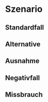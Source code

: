 # Szenario # 
<Kurze Beschreibung des Szenarios>

## Standardfall
<Beschreibung eines Standardfalles>

## Alternative
<Beschreibung einer Alternative zum Standardfall>

## Ausnahme
<Beschreibung einer Ausnahme zum Szenario>

## Negativfall
<Beschreibung eines Negativfall zum Szenario>

## Missbrauch
<Beschreibung eines Missbrauch zum Szenario>